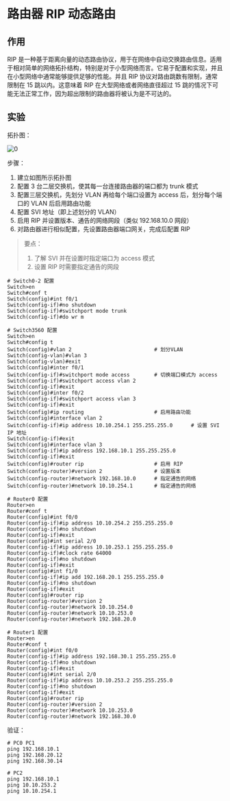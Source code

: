 # 路由器 RIP 动态路由

## 作用

RIP 是一种基于距离向量的动态路由协议，用于在网络中自动交换路由信息。适用于相对简单的网络拓扑结构，特别是对于小型网络而言。它易于配置和实现，并且在小型网络中通常能够提供足够的性能。并且 RIP 协议对路由跳数有限制，通常限制在 15 跳以内。这意味着 RIP 在大型网络或者网络直径超过 15 跳的情况下可能无法正常工作，因为超出限制的路由器将被认为是不可达的。

## 实验

拓扑图：

![0](https://qny.iouklmmn.top/PicGo/202405141131365.png)

步骤：

1. 建立如图所示拓扑图
2. 配置 3 台二层交换机，使其每一台连接路由器的端口都为 trunk 模式
3. 配置三层交换机，先划分 VLAN 再给每个端口设置为 access 后，划分每个端口的 VLAN 后启用路由功能
4. 配置 SVI 地址（即上述划分的 VLAN）
5. 启用 RIP 并设置版本、通告的网络网段（类似 192.168.10.0 网段）
6. 对路由器进行相似配置，先设置路由器端口网关，完成后配置 RIP

> 要点：
>
> 1. 了解 SVI 并在设置时指定端口为 access 模式
> 2. 设置 RIP 时需要指定通告的网段

```shell
# Switch0-2 配置
Switch>en
Switch#conf t
Switch(config)#int f0/1
Switch(config-if)#no shutdown
Switch(config-if)#switchport mode trunk
Switch(config-if)#do wr m

# Switch3560 配置
Switch>en
Switch#config t
Switch(config)#vlan 2                           # 划分VLAN
Switch(config-vlan)#vlan 3
Switch(config-vlan)#exit
Switch(config)#inter f0/1
Switch(config-if)#switchport mode access        # 切换端口模式为 access
Switch(config-if)#switchport access vlan 2
Switch(config-if)#exit
Switch(config)#inter f0/2
Switch(config-if)#switchport access vlan 3
Switch(config-if)#exit
Switch(config)#ip routing                       # 启用路由功能
Switch(config)#interface vlan 2
Switch(config-if)#ip address 10.10.254.1 255.255.255.0      # 设置 SVI IP 地址
Switch(config-if)#exit
Switch(config)#interface vlan 3
Switch(config-if)#ip address 192.168.10.1 255.255.255.0
Switch(config-if)#exit
Switch(config)#router rip                       # 启用 RIP
Switch(config-router)#version 2                 # 设置版本
Switch(config-router)#network 192.168.10.0      # 指定通告的网络
Switch(config-router)#network 10.10.254.1       # 指定通告的网络

# Router0 配置
Router>en
Router#conf t
Router(config)#int f0/0
Router(config-if)#ip address 10.10.254.2 255.255.255.0
Router(config-if)#no shutdown
Router(config-if)#exit
Router(config)#int serial 2/0
Router(config-if)#ip address 10.10.253.1 255.255.255.0
Router(config-if)#clock rate 64000
Router(config-if)#no shutdown
Router(config-if)#exit
Router(config)#int f1/0
Router(config-if)#ip add 192.168.20.1 255.255.255.0
Router(config-if)#no shutdown
Router(config-if)#exit
Router(config)#router rip
Router(config-router)#version 2
Router(config-router)#network 10.10.254.0
Router(config-router)#network 10.10.253.0
Router(config-router)#network 192.168.20.0

# Router1 配置
Router>en
Router#conf t
Router(config)#int f0/0
Router(config-if)#ip address 192.168.30.1 255.255.255.0
Router(config-if)#no shutdown
Router(config-if)#exit
Router(config)#int serial 2/0
Router(config-if)#ip address 10.10.253.2 255.255.255.0
Router(config-if)#no shutdown
Router(config-if)#exit
Router(config)#router rip
Router(config-router)#version 2
Router(config-router)#network 10.10.253.0
Router(config-router)#network 192.168.30.0
```

验证：

```shell
# PC0 PC1
ping 192.168.10.1
ping 192.168.20.12
ping 192.168.30.14

# PC2
ping 192.168.10.1
ping 10.10.253.2
ping 10.10.254.1
```
